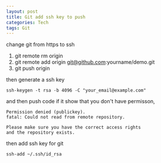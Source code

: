 ```yaml
---
layout: post
title: Git add ssh key to push 
categories: Tech
tags: Git
---
```


change git from https to ssh

1. git remote rm origin
2. git remote add origin git@github.com:yourname/demo.git
3. git push origin 

then generate a ssh key 

```
ssh-keygen -t rsa -b 4096 -C "your_email@example.com"

```

and then push code if it show that you don't have permisson, 

```
Permission denied (publickey).
fatal: Could not read from remote repository.

Please make sure you have the correct access rights
and the repository exists.
````

then add ssh key for git

```
ssh-add ~/.ssh/id_rsa
```

